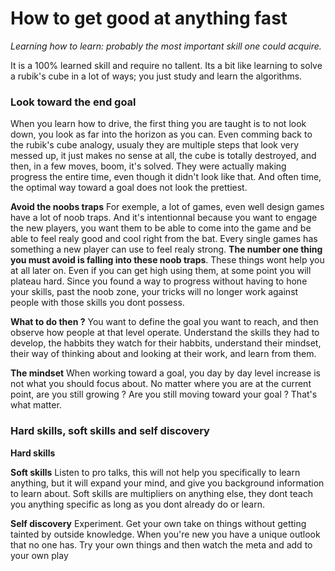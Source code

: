 # How to get good at anything fast
*Learning how to learn: probably the most important skill one could acquire.*

It is a 100% learned skill and require no tallent. Its a bit like learning to 
solve a rubik's cube in a lot of ways; you just study and learn the algorithms.

### Look toward the end goal

When you learn how to drive, the first thing you are taught is to not look down,
you look as far into the horizon as you can. Even comming back to the rubik's
cube analogy, usualy they are multiple steps that look very messed up, it just 
makes no sense at all, the cube is totally destroyed, and then, in a few moves,
boom, it's solved. They were actually making progress the entire time, even
though it didn't look like that. And often time, the optimal way toward a goal
does not look the prettiest.

**Avoid the noobs traps**
For exemple, a lot of games, even well design games have a lot of noob traps. 
And it's intentionnal because you want to engage the new players, you want them
to be able to come into the game and be able to feel realy good and cool right 
from the bat. Every single games has something a new player can use to feel 
realy strong. **The number one thing you must avoid is falling into these noob 
traps**. These things wont help you at all later on. Even if you can get high 
using them, at some point you will plateau hard. Since you found a way to 
progress without having to hone your skills, past the noob zone, your tricks 
will no longer work against people with those skills you dont possess.

**What to do then ?**
You want to define the goal you want to reach, and then observe how people at 
that level operate. Understand the skills they had to develop, the habbits they
watch for their habbits, understand their mindset, their way of thinking about
and looking at their work, and learn from them. 

**The mindset**
When working toward a goal, you day by day level increase is not what you 
should focus about. No matter where you are at the current point, are you still
growing ? Are you still moving toward your goal ? That's what matter.

### Hard skills, soft skills and self discovery

**Hard skills**


**Soft skills**
Listen to pro talks, this will not help you specifically to learn anything, but
it will expand your mind, and give you background information to learn about.
Soft skills are multipliers on anything else, they dont teach you anything 
specific as long as you dont already do or learn.

**Self discovery**
Experiment.
Get your own take on things without getting tainted by outside knowledge.
When you're new you have a unique outlook that no one has. Try your own things
and then watch the meta and add to your own play

